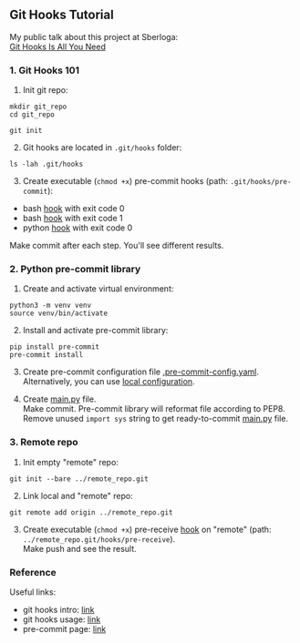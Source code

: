 ## Git Hooks Tutorial

My public talk about this project at Sberloga:<br>
[Git Hooks Is All You Need](https://youtu.be/92OMAtdVIAs)

### 1. Git Hooks 101

1) Init git repo:
```shell script
mkdir git_repo
cd git_repo

git init
```

2) Git hooks are located in `.git/hooks` folder:
```shell script
ls -lah .git/hooks
```

3) Create executable (`chmod +x`) pre-commit hooks (path: `.git/hooks/pre-commit`):
 - bash [hook](https://github.com/dayyass/git_hooks_is_all_you_need/blob/main/hooks/pre-commit.good) with exit code 0
 - bash [hook](https://github.com/dayyass/git_hooks_is_all_you_need/blob/main/hooks/pre-commit.bad) with exit code 1
 - python [hook](https://github.com/dayyass/git_hooks_is_all_you_need/blob/main/hooks/pre-commit.good.py) with exit code 0

Make commit after each step. You'll see different results.

### 2. Python pre-commit library

1) Create and activate virtual environment:
```shell script
python3 -m venv venv
source venv/bin/activate
```

2) Install and activate pre-commit library:
```shell script
pip install pre-commit
pre-commit install
```

3) Create pre-commit configuration file [.pre-commit-config.yaml](https://github.com/dayyass/git_hooks_is_all_you_need/blob/main/.pre-commit-config.yaml).<br>
Alternatively, you can use [local configuration](https://github.com/dayyass/git_hooks_is_all_you_need/blob/main/.pre-commit-config_local.yaml).


4) Create [main.py](https://github.com/dayyass/git_hooks_is_all_you_need/blob/main/main_before_hooks.py) file.<br>
Make commit. Pre-commit library will reformat file according to PEP8.<br>
Remove unused `import sys` string to get ready-to-commit [main.py](https://github.com/dayyass/git_hooks_is_all_you_need/blob/main/main_after_hooks.py) file.

### 3. Remote repo

1) Init empty "remote" repo:
```shell script
git init --bare ../remote_repo.git
```

2) Link local and "remote" repo:
```shell script
git remote add origin ../remote_repo.git
```

3) Create executable (`chmod +x`) pre-receive [hook](https://github.com/dayyass/git_hooks_is_all_you_need/blob/main/hooks/pre-receive.good) on "remote" (path: `../remote_repo.git/hooks/pre-receive`).<br>
Make push and see the result.

### Reference
Useful links:
- git hooks intro: [link](https://githooks.com)
- git hooks usage: [link](https://git-scm.com/book/en/v2/Customizing-Git-Git-Hooks)
- pre-commit page: [link](https://pre-commit.com)
